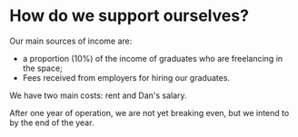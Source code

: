# How do we support ourselves?

Our main sources of income are:
+ a proportion (10%) of the income of graduates who are freelancing in the space;
+ Fees received from employers for hiring our graduates.

We have two main costs: rent and Dan's salary.

After one year of operation, we are not yet breaking even, but we intend to by the end of the year.
